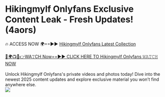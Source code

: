 # Hikingmylf Onlyfans Exclusive Content Leak - Fresh Updates! (4aors)

🔥 ACCESS NOW 🌍==►► <a href="https://tinyurl.com/kvy9nzfs" rel="nofollow">Hikingmylf Onlyfans Latest Collection</a>
<br><br>
[🔴🌍📺📱👉WA𝚃CH Now==►► CLICK HERE TO Hikingmylf Onlyfans 𝚆𝙰𝚃𝙲𝙷 NOW](https://tinyurl.com/kvy9nzfs)
<br><br>
Unlock Hikingmylf Onlyfans's private videos and photos today! Dive into the newest 2025 content updates and explore exclusive material you won’t find anywhere else.
<br>
<a href="https://tinyurl.com/kvy9nzfs" rel="nofollow" data-target="animated-image.originalLink"><img src="https://camo.githubusercontent.com/8a4f000d20f83aca3bf7ec5f350d767afa0574a8a352519fd8cfa583a6f93a33/68747470733a2f2f692e696d6775722e636f6d2f644a486b345a712e676966" data-canonical-src="https://i.imgur.com/dJHk4Zq.gif" style="max-width: 100%; display: inline-block;" data-target="animated-image.originalImage"></a>
<br>
